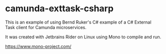 # camunda-exttask-csharp

This is an example of using Bernd Ruker's C# example of a C# External Task client for Camunda microservices.

It was created with Jetbrains Rider on Linux using Mono to compile and run.

https://www.mono-project.com/



